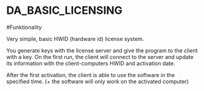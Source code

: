 # DA_BASIC_LICENSING

#Funktionality

Very simple, basic HWID (hardware id) license system.

You generate keys with the license server and give the program to the client with a key. On the first run, the client will connect to the server and update its information with the client-computers HWID and activation date. 

After the first activation, the client is able to use the software in the specified time. (+ the software will only work on the activated computer)
